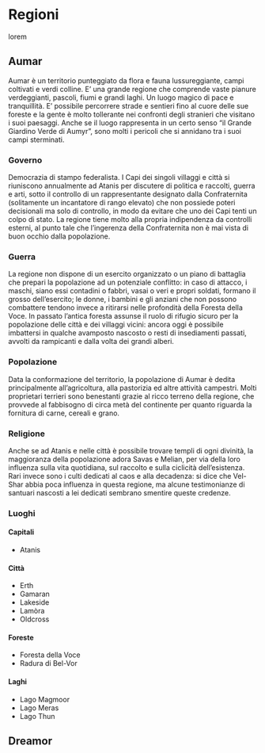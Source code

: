 # Regioni

lorem

## Aumar

Aumar è un territorio punteggiato da flora e fauna lussureggiante, campi coltivati e verdi colline. E’ una grande regione che comprende vaste pianure verdeggianti, pascoli, fiumi e grandi laghi. Un luogo magico di pace e tranquillità. E’ possibile percorrere strade e sentieri fino al cuore delle sue foreste e la gente è molto tollerante nei confronti degli stranieri che visitano i suoi paesaggi. Anche se il luogo rappresenta in un certo senso “il Grande Giardino Verde di Aumyr”, sono molti i pericoli che si annidano tra i suoi campi sterminati.

### Governo

Democrazia di stampo federalista. I Capi dei singoli villaggi e città si riuniscono annualmente ad Atanis per discutere di politica e raccolti, guerra e arti, sotto il controllo di un rappresentante designato dalla Confraternita (solitamente un incantatore di rango elevato) che non possiede poteri decisionali ma solo di controllo, in modo da evitare che uno dei Capi tenti un colpo di stato. La regione tiene molto alla propria indipendenza da controlli esterni, al punto tale che l’ingerenza della Confraternita non è mai vista di buon occhio dalla popolazione.

### Guerra

La regione non dispone di un esercito organizzato o un piano di battaglia che prepari la popolazione ad un potenziale conflitto: in caso di attacco, i maschi, siano essi contadini o fabbri, vasai o veri e propri soldati, formano il grosso dell’esercito; le donne, i bambini e gli anziani che non possono combattere tendono invece a ritirarsi nelle profondità della Foresta della Voce. In passato l’antica foresta assunse il ruolo di rifugio sicuro per la popolazione delle città e dei villaggi vicini: ancora oggi è possibile imbattersi in qualche avamposto nascosto o resti di insediamenti passati, avvolti da rampicanti e dalla volta dei grandi alberi.

### Popolazione

Data la conformazione del territorio, la popolazione di Aumar è dedita principalmente all’agricoltura, alla pastorizia ed altre attività campestri. Molti proprietari terrieri sono benestanti grazie al ricco terreno della regione, che provvede al fabbisogno di circa metà del continente per quanto riguarda la fornitura di carne, cereali e grano.

### Religione

Anche se ad Atanis e nelle città è possibile trovare templi di ogni divinità, la maggioranza della popolazione adora Savas e Melian, per via della loro influenza sulla vita quotidiana, sul raccolto e sulla ciclicità dell’esistenza. Rari invece sono i culti dedicati al caos e alla decadenza: si dice che Vel-Shar abbia poca influenza in questa regione, ma alcune testimonianze di santuari nascosti a lei dedicati sembrano smentire queste credenze.

### Luoghi

#### Capitali

- Atanis

#### Città

- Erth
- Gamaran
- Lakeside
- Lamòra
- Oldcross

#### Foreste

- Foresta della Voce
- Radura di Bel-Vor

#### Laghi

- Lago Magmoor
- Lago Meras
- Lago Thun

## Dreamor